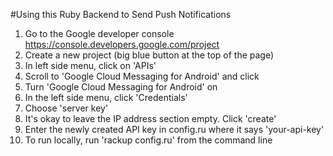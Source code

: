 #Using this Ruby Backend to Send Push Notifications

1. Go to the Google developer console https://console.developers.google.com/project
2. Create a new project (big blue button at the top of the page)
3. In left side menu, click on 'APIs'
4. Scroll to 'Google Cloud Messaging for Android' and click
5. Turn 'Google Cloud Messaging for Android' on
6. In the left side menu, click 'Credentials'
7. Choose 'server key'
8. It's okay to leave the IP address section empty. Click 'create'
9. Enter the newly created API key in config.ru where it says 'your-api-key'
10. To run locally, run 'rackup config.ru' from the command line